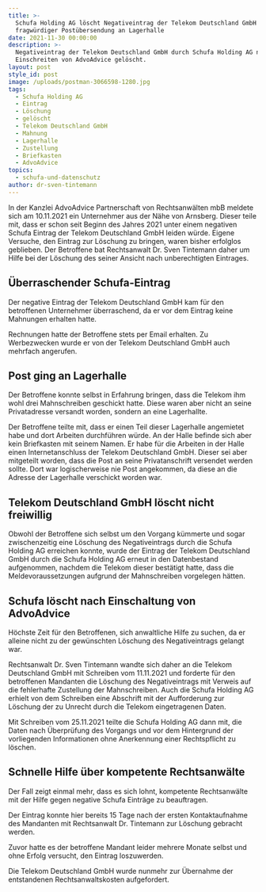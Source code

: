 ```yaml
---
title: >-
  Schufa Holding AG löscht Negativeintrag der Telekom Deutschland GmbH nach
  fragwürdiger Postübersendung an Lagerhalle 
date: 2021-11-30 00:00:00
description: >-
  Negativeintrag der Telekom Deutschland GmbH durch Schufa Holding AG nach
  Einschreiten von AdvoAdvice gelöscht.
layout: post
style_id: post
image: /uploads/postman-3066598-1280.jpg
tags:
  - Schufa Holding AG
  - Eintrag
  - Löschung
  - gelöscht
  - Telekom Deutschland GmbH
  - Mahnung
  - Lagerhalle
  - Zustellung
  - Briefkasten
  - AdvoAdvice
topics:
  - schufa-und-datenschutz
author: dr-sven-tintemann
---
```

In der Kanzlei AdvoAdvice Partnerschaft von Rechtsanwälten mbB meldete sich am 10.11.2021 ein Unternehmer aus der Nähe von Arnsberg. Dieser teile mit, dass er schon seit Beginn des Jahres 2021 unter einem negativen Schufa Eintrag der Telekom Deutschland GmbH leiden würde. Eigene Versuche, den Eintrag zur Löschung zu bringen, waren bisher erfolglos geblieben. Der Betroffene bat Rechtsanwalt Dr. Sven Tintemann daher um Hilfe bei der Löschung des seiner Ansicht nach unberechtigten Eintrages.&nbsp;

## Überraschender Schufa-Eintrag

Der negative Eintrag der Telekom Deutschland GmbH kam für den betroffenen Unternehmer überraschend, da er vor dem Eintrag keine Mahnungen erhalten hatte.&nbsp;

Rechnungen hatte der Betroffene stets per Email erhalten. Zu Werbezwecken wurde er von der Telekom Deutschland GmbH auch mehrfach angerufen.&nbsp;

## Post ging an Lagerhalle

Der Betroffene konnte selbst in Erfahrung bringen, dass die Telekom ihm wohl drei Mahnschreiben geschickt hatte. Diese waren aber nicht an seine Privatadresse versandt worden, sondern an eine Lagerhallte. &nbsp;

Der Betroffene teilte mit, dass er einen Teil dieser Lagerhalle angemietet habe und dort Arbeiten durchführen würde. An der Halle befinde sich aber kein Briefkasten mit seinem Namen. Er habe für die Arbeiten in der Halle einen Internetanschluss der Telekom Deutschland GmbH. Dieser sei aber mitgeteilt worden, dass die Post an seine Privatanschrift versendet werden sollte. Dort war logischerweise nie Post angekommen, da diese an die Adresse der Lagerhalle verschickt worden war.&nbsp;

## Telekom Deutschland GmbH löscht nicht freiwillig

Obwohl der Betroffene sich selbst um den Vorgang kümmerte und sogar zwischenzeitig eine Löschung des Negativeintrags durch die Schufa Holding AG erreichen konnte, wurde der Eintrag der Telekom Deutschland GmbH durch die Schufa Holding AG erneut in den Datenbestand aufgenommen, nachdem die Telekom dieser bestätigt hatte, dass die Meldevoraussetzungen aufgrund der Mahnschreiben vorgelegen hätten.&nbsp;

## Schufa löscht nach Einschaltung von AdvoAdvice

Höchste Zeit für den Betroffenen, sich anwaltliche Hilfe zu suchen, da er alleine nicht zu der gewünschten Löschung des Negativeintrags gelangt war.&nbsp;

Rechtsanwalt Dr. Sven Tintemann wandte sich daher an die Telekom Deutschland GmbH mit Schreiben vom 11.11.2021 und forderte für den betroffenen Mandanten die Löschung des Negativeintrags mit Verweis auf die fehlerhafte Zustellung der Mahnschreiben. Auch die Schufa Holding AG erhielt von dem Schreiben eine Abschrift mit der Aufforderung zur Löschung der zu Unrecht durch die Telekom eingetragenen Daten.&nbsp;

Mit Schreiben vom 25.11.2021 teilte die Schufa Holding AG dann mit, die Daten nach Überprüfung des Vorgangs und vor dem Hintergrund der vorliegenden Informationen ohne Anerkennung einer Rechtspflicht zu löschen.&nbsp;

## Schnelle Hilfe über kompetente Rechtsanwälte

Der Fall zeigt einmal mehr, dass es sich lohnt, kompetente Rechtsanwälte mit der Hilfe gegen negative Schufa Einträge zu beauftragen.&nbsp;

Der Eintrag konnte hier bereits 15 Tage nach der ersten Kontaktaufnahme des Mandanten mit Rechtsanwalt Dr. Tintemann zur Löschung gebracht werden.&nbsp;

Zuvor hatte es der betroffene Mandant leider mehrere Monate selbst und ohne Erfolg versucht, den Eintrag loszuwerden.&nbsp;

Die Telekom Deutschland GmbH wurde nunmehr zur Übernahme der entstandenen Rechtsanwaltskosten aufgefordert.

